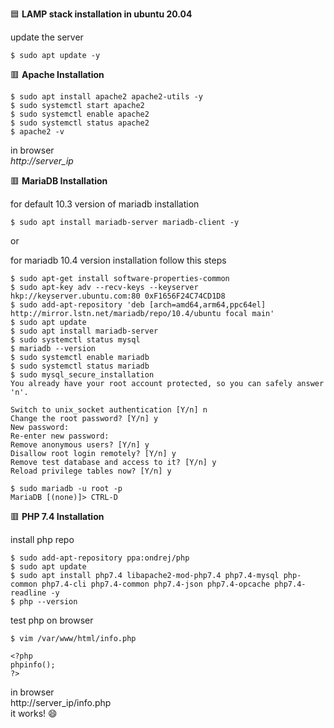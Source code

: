 :blue_square:  __LAMP stack installation in ubuntu 20.04__

update the server
```
$ sudo apt update -y
```
:red_square:  __Apache Installation__
```
$ sudo apt install apache2 apache2-utils -y
$ sudo systemctl start apache2
$ sudo systemctl enable apache2
$ sudo systemctl status apache2
$ apache2 -v
```
in browser\
*http://server_ip*

:red_square:  __MariaDB Installation__

for default 10.3 version of mariadb installation
```
$ sudo apt install mariadb-server mariadb-client -y
```
or

for mariadb 10.4 version installation follow this steps
```
$ sudo apt-get install software-properties-common
$ sudo apt-key adv --recv-keys --keyserver hkp://keyserver.ubuntu.com:80 0xF1656F24C74CD1D8
$ sudo add-apt-repository 'deb [arch=amd64,arm64,ppc64el] http://mirror.lstn.net/mariadb/repo/10.4/ubuntu focal main'
$ sudo apt update
$ sudo apt install mariadb-server
$ sudo systemctl status mysql
$ mariadb --version
$ sudo systemctl enable mariadb
$ sudo systemctl status mariadb
$ sudo mysql_secure_installation
You already have your root account protected, so you can safely answer 'n'.

Switch to unix_socket authentication [Y/n] n
Change the root password? [Y/n] y
New password:
Re-enter new password:
Remove anonymous users? [Y/n] y
Disallow root login remotely? [Y/n] y
Remove test database and access to it? [Y/n] y
Reload privilege tables now? [Y/n] y

$ sudo mariadb -u root -p
MariaDB [(none)]> CTRL-D
```
:red_square:  __PHP 7.4 Installation__

install php repo
```
$ sudo add-apt-repository ppa:ondrej/php
$ sudo apt update
$ sudo apt install php7.4 libapache2-mod-php7.4 php7.4-mysql php-common php7.4-cli php7.4-common php7.4-json php7.4-opcache php7.4-readline -y
$ php --version
```
test php on browser
```
$ vim /var/www/html/info.php

<?php 
phpinfo(); 
?>
```
in browser
\
http://server_ip/info.php
\
it works!  :smile:
